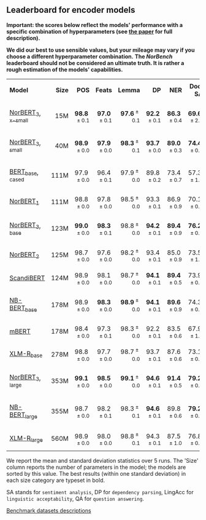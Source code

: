 ## Leaderboard for encoder models

**Important: the scores below reflect the models' performance with a specific combination of hyperparameters (see [the paper](https://aclanthology.org/2023.nodalida-1.61/) for full description).**

**We did our best to use sensible values, but your mileage may vary if you choose a different hyperparameter combination.**
**The *NorBench* leaderboard should not be considered an ultimate truth. It is rather a rough estimation of the models' capabilities.**

<table>
<tbody>
<tr class="odd">
<td style="text-align: left;">
<p><strong>Model</strong></p></td>
<td style="text-align: right;"><strong>Size</strong></td>
<td style="text-align: right;"><strong>POS</strong></td>
<td style="text-align: right;"><strong>Feats</strong></td>
<td style="text-align: right;"><strong>Lemma</strong></td>
<td style="text-align: right;"><strong>DP</strong></td>
<td style="text-align: right;"><strong>NER</strong></td>
<td style="text-align: right;"><strong>Doc. SA</strong></td>
<td style="text-align: right;"><strong>Sent. SA</strong></td>
<td style="text-align: right;"><strong>TSA</strong></td>
<td style="text-align: right;"><strong>LingAcc</strong></td>
<td style="text-align: right;"><strong>QA</strong></td>
</tr>
<tr class="even">
<td style="text-align: left;">
<p><a href="https://huggingface.co/ltg/norbert3-xs">NorBERT<sub>3, x-small</sub></a></p></td>
<td style="text-align: right;">15M</td>
<td style="text-align: right;"><strong>98.8</strong><span class="math inline"><sup> ± 0.1</sup></span></td>
<td style="text-align: right;"><strong>97.0</strong><span class="math inline"><sup> ± 0.1</sup></span></td>
<td style="text-align: right;"><strong>97.6</strong><span class="math inline"><sup> ± 0.1</sup></span></td>
<td style="text-align: right;"><strong>92.2</strong><span class="math inline"><sup> ± 0.1</sup></span></td>
<td style="text-align: right;"><strong>86.3</strong><span class="math inline"><sup> ± 0.4</sup></span></td>
<td style="text-align: right;"><strong>69.6</strong><span class="math inline"><sup> ± 2.4</sup></span></td>
<td style="text-align: right;"><strong>66.2</strong><span class="math inline"><sup> ± 1.2</sup></span></td>
<td style="text-align: right;"><strong>43.2</strong><span class="math inline"><sup> ± 0.5</sup></span></td>
<td style="text-align: right;"><strong>47.1</strong><span class="math inline"><sup> ± 0.5</sup></span></td>
<td style="text-align: right;"><strong>65.6</strong><span class="math inline"><sup> ± 3.9</sup></span></td>
</tr>
<tr class="odd">
<td style="text-align: left;">
<p><a href="https://huggingface.co/ltg/norbert3-small">NorBERT<sub>3, small</sub></a></p></td>
<td style="text-align: right;">40M</td>
<td style="text-align: right;"><strong>98.9</strong><span class="math inline"><sup> ± 0.0</sup></span></td>
<td style="text-align: right;"><strong>97.9</strong><span class="math inline"><sup> ± 0.0</sup></span></td>
<td style="text-align: right;"><strong>98.3</strong><span class="math inline"><sup> ± 0.1</sup></span></td>
<td style="text-align: right;"><strong>93.7</strong><span class="math inline"><sup> ± 0.0</sup></span></td>
<td style="text-align: right;"><strong>89.0</strong><span class="math inline"><sup> ± 0.3</sup></span></td>
<td style="text-align: right;"><strong>74.4</strong><span class="math inline"><sup> ± 0.5</sup></span></td>
<td style="text-align: right;"><strong>71.9</strong><span class="math inline"><sup> ± 1.3</sup></span></td>
<td style="text-align: right;"><strong>48.9</strong><span class="math inline"><sup> ± 0.9</sup></span></td>
<td style="text-align: right;"><strong>55.9</strong><span class="math inline"><sup> ± 0.2</sup></span></td>
<td style="text-align: right;"><strong>80.5</strong><span class="math inline"><sup> ± 1.2</sup></span></td>
</tr>
<tr class="even">
<td style="text-align: left;">
<p><a href="https://huggingface.co/bert-base-cased">BERT<sub>base, cased</sub></a></p></td>
<td style="text-align: right;">111M</td>
<td style="text-align: right;">97.9<span class="math inline"><sup> ± 0.0</sup></span></td>
<td style="text-align: right;">96.4<span class="math inline"><sup> ± 0.1</sup></span></td>
<td style="text-align: right;">97.9<span class="math inline"><sup> ± 0.0</sup></span></td>
<td style="text-align: right;">89.8<span class="math inline"><sup> ± 0.2</sup></span></td>
<td style="text-align: right;">73.4<span class="math inline"><sup> ± 0.7</sup></span></td>
<td style="text-align: right;">57.3<span class="math inline"><sup> ± 1.4</sup></span></td>
<td style="text-align: right;">53.0<span class="math inline"><sup> ± 1.1</sup></span></td>
<td style="text-align: right;">23.2<span class="math inline"><sup> ± 2.2</sup></span></td>
<td style="text-align: right;">23.9<span class="math inline"><sup> ± 0.4</sup></span></td>
<td style="text-align: right;">44.9<span class="math inline"><sup> ± 2.2</sup></span></td>
</tr>
<tr class="odd">
<td style="text-align: left;">
<p><a href="https://huggingface.co/ltg/norbert">NorBERT<sub>1</sub></a></p></td>
<td style="text-align: right;">111M</td>
<td style="text-align: right;">98.8<span class="math inline"><sup> ± 0.0</sup></span></td>
<td style="text-align: right;">97.8<span class="math inline"><sup> ± 0.0</sup></span></td>
<td style="text-align: right;">98.5<span class="math inline"><sup> ± 0.0</sup></span></td>
<td style="text-align: right;">93.3<span class="math inline"><sup> ± 0.1</sup></span></td>
<td style="text-align: right;">86.9<span class="math inline"><sup> ± 0.9</sup></span></td>
<td style="text-align: right;">70.1<span class="math inline"><sup> ± 0.4</sup></span></td>
<td style="text-align: right;">70.7<span class="math inline"><sup> ± 0.9</sup></span></td>
<td style="text-align: right;">45.4<span class="math inline"><sup> ± 1.1</sup></span></td>
<td style="text-align: right;">35.9<span class="math inline"><sup> ± 1.7</sup></span></td>
<td style="text-align: right;">72.5<span class="math inline"><sup> ± 1.6</sup></span></td>
</tr>
<tr class="even">
<td style="text-align: left;">
<p><a href="https://huggingface.co/ltg/norbert3-base">NorBERT<sub>3, base</sub></a></p></td>
<td style="text-align: right;">123M</td>
<td style="text-align: right;"><strong>99.0</strong><span class="math inline"><sup> ± 0.0</sup></span></td>
<td style="text-align: right;"><strong>98.3</strong><span class="math inline"><sup> ± 0.1</sup></span></td>
<td style="text-align: right;">98.8<span class="math inline"><sup> ± 0.0</sup></span></td>
<td style="text-align: right;"><strong>94.2</strong><span class="math inline"><sup> ± 0.1</sup></span></td>
<td style="text-align: right;"><strong>89.4</strong><span class="math inline"><sup> ± 0.9</sup></span></td>
<td style="text-align: right;"><strong>76.2</strong><span class="math inline"><sup> ± 0.8</sup></span></td>
<td style="text-align: right;"><strong>74.4</strong><span class="math inline"><sup> ± 0.3</sup></span></td>
<td style="text-align: right;"><strong>50.2</strong><span class="math inline"><sup> ± 0.7</sup></span></td>
<td style="text-align: right;"><strong>59.2</strong><span class="math inline"><sup> ± 0.3</sup></span></td>
<td style="text-align: right;"><strong>86.2</strong><span class="math inline"><sup> ± 0.3</sup></span></td>
</tr>
<tr class="odd">
<td style="text-align: left;">
<p><a href="https://huggingface.co/ltg/norbert2">NorBERT<sub>2</sub></a></p></td>
<td style="text-align: right;">125M</td>
<td style="text-align: right;">98.7<span class="math inline"><sup> ± 0.0</sup></span></td>
<td style="text-align: right;">97.6<span class="math inline"><sup> ± 0.0</sup></span></td>
<td style="text-align: right;">98.2<span class="math inline"><sup> ± 0.0</sup></span></td>
<td style="text-align: right;">93.4<span class="math inline"><sup> ± 0.1</sup></span></td>
<td style="text-align: right;">85.0<span class="math inline"><sup> ± 0.9</sup></span></td>
<td style="text-align: right;">73.5<span class="math inline"><sup> ± 1.1</sup></span></td>
<td style="text-align: right;">72.5<span class="math inline"><sup> ± 1.5</sup></span></td>
<td style="text-align: right;">45.4<span class="math inline"><sup> ± 1.1</sup></span></td>
<td style="text-align: right;">56.1<span class="math inline"><sup> ± 0.3</sup></span></td>
<td style="text-align: right;">76.6<span class="math inline"><sup> ± 0.7</sup></span></td>
</tr>
<tr class="even">
<td style="text-align: left;">
<p><a href="https://huggingface.co/vesteinn/ScandiBERT">ScandiBERT</a></p></td>
<td style="text-align: right;">124M</td>
<td style="text-align: right;">98.9<span class="math inline"><sup> ± 0.0</sup></span></td>
<td style="text-align: right;">98.1<span class="math inline"><sup> ± 0.0</sup></span></td>
<td style="text-align: right;">98.7<span class="math inline"><sup> ± 0.0</sup></span></td>
<td style="text-align: right;"><strong>94.1</strong><span class="math inline"><sup> ± 0.1</sup></span></td>
<td style="text-align: right;"><strong>89.4</strong><span class="math inline"><sup> ± 0.5</sup></span></td>
<td style="text-align: right;">73.9<span class="math inline"><sup> ± 0.4</sup></span></td>
<td style="text-align: right;">71.6<span class="math inline"><sup> ± 1.3</sup></span></td>
<td style="text-align: right;">48.8<span class="math inline"><sup> ± 1.0</sup></span></td>
<td style="text-align: right;">57.1<span class="math inline"><sup> ± 0.4</sup></span></td>
<td style="text-align: right;">79.0<span class="math inline"><sup> ± 0.7</sup></span></td>
</tr>
<tr class="odd">
<td style="text-align: left;">
<p><a href="https://huggingface.co/NbAiLab/nb-bert-base">NB-BERT<sub>base</sub></a></p></td>
<td style="text-align: right;">178M</td>
<td style="text-align: right;">98.9<span class="math inline"><sup> ± 0.0</sup></span></td>
<td style="text-align: right;"><strong>98.3</strong><span class="math inline"><sup> ± 0.0</sup></span></td>
<td style="text-align: right;"><strong>98.9</strong><span class="math inline"><sup> ± 0.0</sup></span></td>
<td style="text-align: right;"><strong>94.1</strong><span class="math inline"><sup> ± 0.1</sup></span></td>
<td style="text-align: right;"><strong>89.6</strong><span class="math inline"><sup> ± 0.9</sup></span></td>
<td style="text-align: right;">74.3<span class="math inline"><sup> ± 0.6</sup></span></td>
<td style="text-align: right;">73.7<span class="math inline"><sup> ± 0.8</sup></span></td>
<td style="text-align: right;">49.2<span class="math inline"><sup> ± 1.3</sup></span></td>
<td style="text-align: right;">58.1<span class="math inline"><sup> ± 0.5</sup></span></td>
<td style="text-align: right;">79.1<span class="math inline"><sup> ± 1.2</sup></span></td>
</tr>
<tr class="even">
<td style="text-align: left;">
<p><a href="https://huggingface.co/bert-base-multilingual-cased">mBERT</a></p></td>
<td style="text-align: right;">178M</td>
<td style="text-align: right;">98.4<span class="math inline"><sup> ± 0.0</sup></span></td>
<td style="text-align: right;">97.3<span class="math inline"><sup> ± 0.1</sup></span></td>
<td style="text-align: right;">98.3<span class="math inline"><sup> ± 0.0</sup></span></td>
<td style="text-align: right;">92.2<span class="math inline"><sup> ± 0.1</sup></span></td>
<td style="text-align: right;">83.5<span class="math inline"><sup> ± 0.6</sup></span></td>
<td style="text-align: right;">67.9<span class="math inline"><sup> ± 1.2</sup></span></td>
<td style="text-align: right;">62.7<span class="math inline"><sup> ± 1.2</sup></span></td>
<td style="text-align: right;">39.6<span class="math inline"><sup> ± 1.3</sup></span></td>
<td style="text-align: right;">46.4<span class="math inline"><sup> ± 0.7</sup></span></td>
<td style="text-align: right;">76.5<span class="math inline"><sup> ± 0.9</sup></span></td>
</tr>
<tr class="odd">
<td style="text-align: left;">
<p><a href="https://huggingface.co/xlm-roberta-base">XLM-R<sub>base</sub></a></p></td>
<td style="text-align: right;">278M</td>
<td style="text-align: right;">98.8<span class="math inline"><sup> ± 0.0</sup></span></td>
<td style="text-align: right;">97.7<span class="math inline"><sup> ± 0.0</sup></span></td>
<td style="text-align: right;">98.7<span class="math inline"><sup> ± 0.0</sup></span></td>
<td style="text-align: right;">93.7<span class="math inline"><sup> ± 0.1</sup></span></td>
<td style="text-align: right;">87.6<span class="math inline"><sup> ± 0.6</sup></span></td>
<td style="text-align: right;">73.1<span class="math inline"><sup> ± 0.7</sup></span></td>
<td style="text-align: right;">72.2<span class="math inline"><sup> ± 0.3</sup></span></td>
<td style="text-align: right;">49.4<span class="math inline"><sup> ± 0.5</sup></span></td>
<td style="text-align: right;">58.6<span class="math inline"><sup> ± 0.3</sup></span></td>
<td style="text-align: right;">78.9<span class="math inline"><sup> ± 0.6</sup></span></td>
</tr>
<tr class="even">
<td style="text-align: left;">
<p><a href="https://huggingface.co/ltg/norbert3-large">NorBERT<sub>3, large</sub></a></p></td>
<td style="text-align: right;">353M</td>
<td style="text-align: right;"><strong>99.1</strong><span class="math inline"><sup> ± 0.0</sup></span></td>
<td style="text-align: right;"><strong>98.5</strong><span class="math inline"><sup> ± 0.0</sup></span></td>
<td style="text-align: right;"><strong>99.1</strong><span class="math inline"><sup> ± 0.0</sup></span></td>
<td style="text-align: right;"><strong>94.6</strong><span class="math inline"><sup> ± 0.1</sup></span></td>
<td style="text-align: right;"><strong>91.4</strong><span class="math inline"><sup> ± 0.5</sup></span></td>
<td style="text-align: right;"><strong>79.2</strong><span class="math inline"><sup> ± 0.7</sup></span></td>
<td style="text-align: right;"><strong>78.4</strong><span class="math inline"><sup> ± 0.6</sup></span></td>
<td style="text-align: right;"><strong>54.1</strong><span class="math inline"><sup> ± 0.6</sup></span></td>
<td style="text-align: right;"><strong>61.0</strong><span class="math inline"><sup> ± 0.4</sup></span></td>
<td style="text-align: right;"><strong>88.7</strong><span class="math inline"><sup> ± 0.8</sup></span></td>
</tr>
<tr class="odd">
<td style="text-align: left;">
<p><a href="https://huggingface.co/NbAiLab/nb-bert-large">NB-BERT<sub>large</sub></a></p></td>
<td style="text-align: right;">355M</td>
<td style="text-align: right;">98.7<span class="math inline"><sup> ± 0.0</sup></span></td>
<td style="text-align: right;">98.2<span class="math inline"><sup> ± 0.1</sup></span></td>
<td style="text-align: right;">98.3<span class="math inline"><sup> ± 0.1</sup></span></td>
<td style="text-align: right;"><strong>94.6</strong><span class="math inline"><sup> ± 0.1</sup></span></td>
<td style="text-align: right;">89.8<span class="math inline"><sup> ± 0.6</sup></span></td>
<td style="text-align: right;"><strong>79.2</strong><span class="math inline"><sup> ± 0.9</sup></span></td>
<td style="text-align: right;">77.5<span class="math inline"><sup> ± 0.7</sup></span></td>
<td style="text-align: right;"><strong>54.6</strong><span class="math inline"><sup> ± 0.7</sup></span></td>
<td style="text-align: right;">59.7<span class="math inline"><sup> ± 0.1</sup></span></td>
<td style="text-align: right;">87.0<span class="math inline"><sup> ± 0.5</sup></span></td>
</tr>
<tr class="even">
<td style="text-align: left;">
<p><a href="https://huggingface.co/xlm-roberta-large">XLM-R<sub>large</sub></a></p></td>
<td style="text-align: right;">560M</td>
<td style="text-align: right;">98.9<span class="math inline"><sup> ± 0.0</sup></span></td>
<td style="text-align: right;">98.0<span class="math inline"><sup> ± 0.0</sup></span></td>
<td style="text-align: right;">98.8<span class="math inline"><sup> ± 0.1</sup></span></td>
<td style="text-align: right;">94.3<span class="math inline"><sup> ± 0.1</sup></span></td>
<td style="text-align: right;">87.5<span class="math inline"><sup> ± 1.0</sup></span></td>
<td style="text-align: right;">76.8<span class="math inline"><sup> ± 0.6</sup></span></td>
<td style="text-align: right;">75.4<span class="math inline"><sup> ± 1.3</sup></span></td>
<td style="text-align: right;">52.3<span class="math inline"><sup> ± 0.6</sup></span></td>
<td style="text-align: right;">58.6<span class="math inline"><sup> ± 0.3</sup></span></td>
<td style="text-align: right;">84.8<span class="math inline"><sup> ± 0.5</sup></span></td>
</tr>

</tbody>
</table>

We report the mean and standard deviation
statistics over 5 runs. The
'Size' column reports the number of parameters in the model; the models
are sorted by this value. The best
results (within one standard deviation) in each size category are typeset in
bold.

SA stands for `sentiment analysis`, DP for `dependency parsing`, LingAcc for `linguistic acceptability`, QA for `question answering`.

[Benchmark datasets descriptions](README.md)